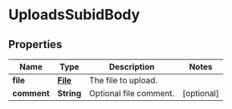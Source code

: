 # UploadsSubidBody

## Properties
Name | Type | Description | Notes
------------ | ------------- | ------------- | -------------
**file** | [**File**](File.md) | The file to upload. | 
**comment** | **String** | Optional file comment. |  [optional]
